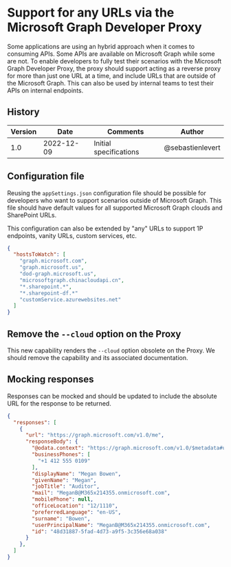 # Support for any URLs via the Microsoft Graph Developer Proxy

Some applications are using an hybrid approach when it comes to consuming APIs. Some APIs are available on Microsoft Graph while some are not. To enable developers to fully test their scenarios with the Microsoft Graph Developer Proxy, the proxy should support acting as a reverse proxy for more than just one URL at a time, and include URLs that are outside of the Microsoft Graph. This can also be used by internal teams to test their APIs on internal endpoints.

## History

| Version | Date | Comments | Author |
| ------- | -------- | ----- | --- |
| 1.0 | 2022-12-09 | Initial specifications | @sebastienlevert |


## Configuration file

Reusing the `appSettings.json` configuration file should be possible for developers who want to support scenarios outside of Microsoft Graph. This file should have default values for all supported Microsoft Graph clouds and SharePoint URLs.

This configuration can also be extended by "any" URLs to support 1P endpoints, vanity URLs, custom services, etc.

```json
{
  "hostsToWatch": [
    "graph.microsoft.com",
    "graph.microsoft.us",
    "dod-graph.microsoft.us",
    "microsoftgraph.chinacloudapi.cn",
    "*.sharepoint.*",
    "*.sharepoint-df.*"
    "customService.azurewebsites.net"
  ]
}
```

## Remove the `--cloud` option on the Proxy

This new capability renders the `--cloud` option obsolete on the Proxy. We should remove the capability and its associated documentation.

## Mocking responses

Responses can be mocked and should be updated to include the absolute URL for the response to be returned. 

```json
{
  "responses": [
    {
      "url": "https://graph.microsoft.com/v1.0/me",
      "responseBody": {
        "@odata.context": "https://graph.microsoft.com/v1.0/$metadata#users/$entity",
        "businessPhones": [
          "+1 412 555 0109"
        ],
        "displayName": "Megan Bowen",
        "givenName": "Megan",
        "jobTitle": "Auditor",
        "mail": "MeganB@M365x214355.onmicrosoft.com",
        "mobilePhone": null,
        "officeLocation": "12/1110",
        "preferredLanguage": "en-US",
        "surname": "Bowen",
        "userPrincipalName": "MeganB@M365x214355.onmicrosoft.com",
        "id": "48d31887-5fad-4d73-a9f5-3c356e68a038"
      }
    },
  ]
}
```
